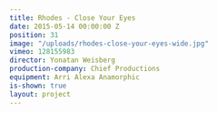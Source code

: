 ```yaml
---
title: Rhodes - Close Your Eyes
date: 2015-05-14 00:00:00 Z
position: 31
image: "/uploads/rhodes-close-your-eyes-wide.jpg"
vimeo: 128155983
director: Yonatan Weisberg
production-company: Chief Productions
equipment: Arri Alexa Anamorphic
is-shown: true
layout: project
---
```


